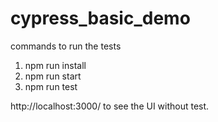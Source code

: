 # cypress_basic_demo

commands to run the tests

1) npm run install
2) npm run start
3) npm run test


http://localhost:3000/ to see the UI without test.
